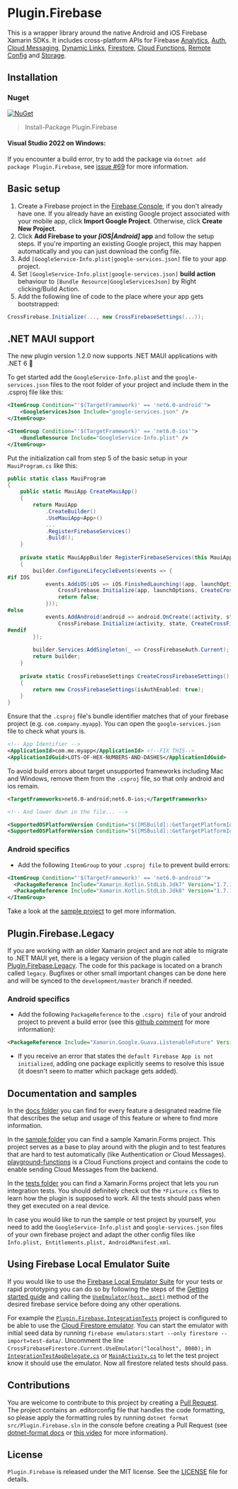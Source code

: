 # Plugin.Firebase

This is a wrapper library around the native Android and iOS Firebase Xamarin SDKs. It includes cross-platform APIs for Firebase [Analytics](https://firebase.google.com/docs/analytics), [Auth](https://firebase.google.com/docs/auth), [Cloud Messaging](https://firebase.google.com/docs/cloud-messaging), [Dynamic Links](https://firebase.google.com/docs/dynamic-links), [Firestore](https://firebase.google.com/docs/firestore), [Cloud Functions](https://firebase.google.com/docs/functions), [Remote Config](https://firebase.google.com/docs/remote-config) and [Storage](https://firebase.google.com/docs/storage).

## Installation
### Nuget
[![NuGet](https://img.shields.io/nuget/v/plugin.firebase.svg?maxAge=86400&style=flat)](https://www.nuget.org/packages/Plugin.Firebase/)

> Install-Package Plugin.Firebase

#### Visual Studio 2022 on Windows:
If you encounter a build error, try to add the package via `dotnet add package Plugin.Firebase`, see [issue #69](https://github.com/TobiasBuchholz/Plugin.Firebase/issues/65) for more information.

## Basic setup

1. Create a Firebase project in the [Firebase Console](https://console.firebase.google.com/), if you don't already have one. If you already have an existing Google project associated with your mobile app, click **Import Google Project**. Otherwise, click **Create New Project**.
2. Click **Add Firebase to your *[iOS|Android]* app** and follow the setup steps. If you're importing an existing Google project, this may happen automatically and you can just download the config file.
3. Add ```[GoogleService-Info.plist|google-services.json]``` file to your app project.
4. Set ```[GoogleService-Info.plist|google-services.json]``` **build action** behaviour to ```[Bundle Resource|GoogleServicesJson]``` by Right clicking/Build Action.
5. Add the following line of code to the place where your app gets bootstrapped:
```c#
CrossFirebase.Initialize(..., new CrossFirebaseSettings(...));
```

## .NET MAUI support
The new plugin version 1.2.0 now supports .NET MAUI applications with .NET 6 🚀 

To get started add the `GoogleService-Info.plist` and the `google-services.json` files to the root folder of your project and include them in the .csproj file like this:

```xml
<ItemGroup Condition="'$(TargetFramework)' == 'net6.0-android'">
    <GoogleServicesJson Include="google-services.json" />
</ItemGroup>

<ItemGroup Condition="'$(TargetFramework)' == 'net6.0-ios'">
    <BundleResource Include="GoogleService-Info.plist" />
</ItemGroup>
```

Put the initialization call from step 5 of the basic setup in your `MauiProgram.cs` like this:

```c#
public static class MauiProgram
{
    public static MauiApp CreateMauiApp()
    {
        return MauiApp
            .CreateBuilder()
            .UseMauiApp<App>()
            ...
            .RegisterFirebaseServices()
            .Build();
    }
    
    private static MauiAppBuilder RegisterFirebaseServices(this MauiAppBuilder builder)
    {
        builder.ConfigureLifecycleEvents(events => {
#if IOS
            events.AddiOS(iOS => iOS.FinishedLaunching((app, launchOptions) => {
                CrossFirebase.Initialize(app, launchOptions, CreateCrossFirebaseSettings());
                return false;
            }));
#else
            events.AddAndroid(android => android.OnCreate((activity, state) =>
                CrossFirebase.Initialize(activity, state, CreateCrossFirebaseSettings())));
#endif
        });
        
        builder.Services.AddSingleton(_ => CrossFirebaseAuth.Current);
        return builder;
    }
    
    private static CrossFirebaseSettings CreateCrossFirebaseSettings()
    {
        return new CrossFirebaseSettings(isAuthEnabled: true);
    }
}
```
Ensure that the `.csproj` file's bundle identifier matches that of your firebase project (e.g. `com.company.myapp`). You can open the `google-services.json` file to check what yours is.
```xml
<!-- App Identifier -->
<ApplicationId>com.me.myapp</ApplicationId> <!--FIX THIS-->
<ApplicationIdGuid>LOTS-OF-HEX-NUMBERS-AND-DASHES</ApplicationIdGuid>
```

To avoid build errors about target unsupported frameworks including Mac and Windows, remove them from the `.csproj` file, so that only android and ios remain.

```xml
<TargetFrameworks>net6.0-android;net6.0-ios;</TargetFrameworks>

<!-- And lower down in the file... -->

<SupportedOSPlatformVersion Condition="$([MSBuild]::GetTargetPlatformIdentifier('$(TargetFramework)')) == 'ios'">14.2</SupportedOSPlatformVersion>
<SupportedOSPlatformVersion Condition="$([MSBuild]::GetTargetPlatformIdentifier('$(TargetFramework)')) == 'android'">21.0</SupportedOSPlatformVersion>
```


### Android specifics
- Add the following `ItemGroup` to your `.csproj file` to prevent build errors:
```xml
<ItemGroup Condition="'$(TargetFramework)' == 'net6.0-android'">
  <PackageReference Include="Xamarin.Kotlin.StdLib.Jdk7" Version="1.7.10" ExcludeAssets="build;buildTransitive" />
  <PackageReference Include="Xamarin.Kotlin.StdLib.Jdk8" Version="1.7.10" ExcludeAssets="build;buildTransitive" />
</ItemGroup>
```

Take a look at the [sample project](https://github.com/TobiasBuchholz/Plugin.Firebase/tree/development/sample/Playground) to get more information.

## Plugin.Firebase.Legacy
If you are working with an older Xamarin project and are not able to migrate to .NET MAUI yet, there is a legacy version of the plugin called [Plugin.Firebase.Legacy](https://www.nuget.org/packages/Plugin.Firebase.Legacy/). The code for this package is located on a branch called `legacy`. Bugfixes or other small important changes can be done here and will be synced to the `development/master` branch if needed.

### Android specifics
- Add the following `PackageReference` to the `.csproj file` of your android project to prevent a build error (see this [github comment](https://github.com/xamarin/GooglePlayServicesComponents/issues/379#issuecomment-733266753) for more information):
```xml
<PackageReference Include="Xamarin.Google.Guava.ListenableFuture" Version="1.0.0.2" ExcludeAssets="build;buildTransitive" />
```
- If you receive an error that states the `default Firebase App is not initialized`, adding one package explicitly seems to resolve this issue (it doesn't seem to matter which package gets added).

## Documentation and samples

In the [docs folder](https://github.com/TobiasBuchholz/Plugin.Firebase/blob/master/docs) you can find for every feature a designated readme file that describes the setup and usage of this feature or where to find more information.

In the [sample folder](https://github.com/TobiasBuchholz/Plugin.Firebase/blob/master/sample) you can find a sample Xamarin.Forms project. This project serves as a base to play around with the plugin and to test features that are hard to test automatically (like Authentication or Cloud Messages). [playground-functions](https://github.com/TobiasBuchholz/Plugin.Firebase/blob/master/sample/playground-functions) is a Cloud Functions project and contains the code to enable sending Cloud Messages from the backend.

In the [tests folder](https://github.com/TobiasBuchholz/Plugin.Firebase/blob/master/tests) you can find a Xamarin.Forms project that lets you run integration tests. You should definitely check out the ```*Fixture.cs``` files to learn how the plugin is supposed to work. All the tests should pass when they get executed on a real device.

In case you would like to run the sample or test project by yourself, you need to add the ```GoogleService-Info.plist``` and ```google-services.json``` files of your own firebase project and adapt the other config files like ```Info.plist, Entitlements.plist, AndroidManifest.xml```.

## Using Firebase Local Emulator Suite
If you would like to use the [Firebase Local Emulator Suite](https://firebase.google.com/docs/emulator-suite) for your tests or rapid prototyping you can do so by following the steps of the [Getting started guide](https://firebase.google.com/docs/emulator-suite/connect_and_prototype) and calling the [`UseEmulator(host, port)`](https://github.com/TobiasBuchholz/Plugin.Firebase/blob/development/src/Shared/Firestore/IFirebaseFirestore.cs#L45) method of the desired firebase service before doing any other operations.

For example the [`Plugin.Firebase.IntegrationTests`](https://github.com/TobiasBuchholz/Plugin.Firebase/tree/development/tests/Plugin.Firebase.IntegrationTests) project is configured to be able to use the [Cloud Firestore emulator](https://firebase.google.com/docs/emulator-suite/connect_firestore). You can start the emulator with initial seed data by running `firebase emulators:start --only firestore --import=test-data/`. Uncomment the line `CrossFirebaseFirestore.Current.UseEmulator("localhost", 8080);` in [`IntegrationTestAppDelegate.cs`](https://github.com/TobiasBuchholz/Plugin.Firebase/blob/development/tests/Plugin.Firebase.TestHarness.iOS/IntegrationTestAppDelegate.cs) or [`MainActivity.cs`](https://github.com/TobiasBuchholz/Plugin.Firebase/blob/development/tests/Plugin.Firebase.TestHarness.Android/MainActivity.cs) to let the test project know it should use the emulator. Now all firestore related tests should pass.

## Contributions

You are welcome to contribute to this project by creating a [Pull Request](https://docs.github.com/en/pull-requests/collaborating-with-pull-requests/proposing-changes-to-your-work-with-pull-requests/about-pull-requests). The project contains an .editorconfig file that handles the code formatting, so please apply the formatting rules by running `dotnet format src/Plugin.Firebase.sln` in the console before creating a Pull Request (see [dotnet-format docs](https://github.com/dotnet/format) or [this video](https://www.youtube.com/watch?v=lGvP9SZ98vM&t) for more information).

## License

```Plugin.Firebase``` is released under the MIT license. See the [LICENSE](https://github.com/TobiasBuchholz/Plugin.Firebase/blob/master/LICENSE) file for details.
